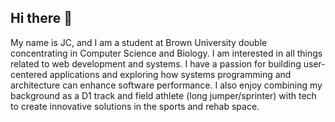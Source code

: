 ## Hi there 👋

My name is JC, and I am a student at Brown University double concentrating in Computer Science and Biology. I am interested in all things related to web development and systems. I have a passion for building user-centered applications and exploring how systems programming and architecture can enhance software performance. I also enjoy combining my background as a D1 track and field athlete (long jumper/sprinter) with tech to create innovative solutions in the sports and rehab space. 

<!--
**jcmigaly/JcMigaly** is a ✨ _special_ ✨ repository because its `README.md` (this file) appears on your GitHub profile.

Here are some ideas to get you started:

- 🔭 I’m currently working on ...
- 🌱 I’m currently learning ...
- 👯 I’m looking to collaborate on ...
- 🤔 I’m looking for help with ...
- 💬 Ask me about ...
- 📫 How to reach me: ...
- 😄 Pronouns: ...
- ⚡ Fun fact: ...
-->

